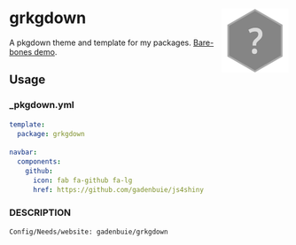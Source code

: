 
# grkgdown <a href='https://pkg.garrickadenbuie.com/grkgdown'><img src='man/figures/logo.png' align="right" height="116" /></a>

<!-- badges: start -->
<!-- badges: end -->

A pkgdown theme and template for my packages. [Bare-bones demo](https://pkg.garrickadenbuie.com/grkgdown).

## Usage

### _pkgdown.yml

```yaml
template:
  package: grkgdown

navbar:
  components:
    github:
      icon: fab fa-github fa-lg
      href: https://github.com/gadenbuie/js4shiny
```

### DESCRIPTION

```
Config/Needs/website: gadenbuie/grkgdown
```
